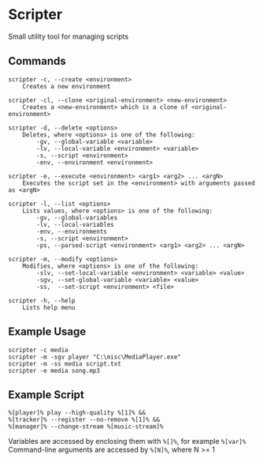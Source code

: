 # Scripter
Small utility tool for managing scripts
## Commands
```
scripter -c, --create <environment>
	Creates a new environment
	
scripter -cl, --clone <original-environment> <new-environment>
	Creates a <new-environment> which is a clone of <original-environment>
	
scripter -d, --delete <options>
	Deletes, where <options> is one of the following:
		-gv, --global-variable <variable>
		-lv, --local-variable <environment> <variable>
		-s, --script <environment>
		-env, --environment <environment>
	
scripter -e, --execute <environment> <arg1> <arg2> ... <argN>
	Executes the script set in the <environment> with arguments passed as <argN>
	
scripter -l, --list <options>
	Lists values, where <options> is one of the following:
		-gv, --global-variables
		-lv, --local-variables
		-env, --environments
		-s, --script <environment>
		-ps, --parsed-script <environment> <arg1> <arg2> ... <argN>
	
scripter -m, --modify <options>
	Modifies, where <options> is one of the following:
		-slv, --set-local-variable <environment> <variable> <value>
		-sgv, --set-global-variable <variable> <value>
		-ss,  --set-script <environment> <file>

scripter -h, --help
	Lists help menu
```

## Example Usage
```
scripter -c media
scripter -m -sgv player "C:\misc\MediaPlayer.exe"
scripter -m -ss media script.txt
scripter -e media song.mp3
```

## Example Script
```
%[player]% play --high-quality %[1]% &&
%[tracker]% --register --no-remove %[1]% &&
%[manager]% --change-stream %[music-stream]%
```

Variables are accessed by enclosing them with `%[]%`, for example `%[var]%`     
Command-line arguments are accessed by `%[N]%`, where N >= 1
